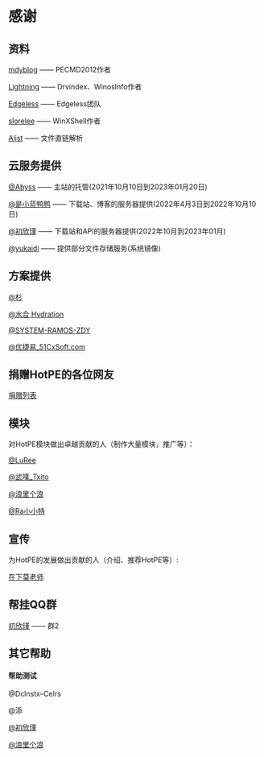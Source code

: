 # 感谢
## 资料
[mdyblog](http://bbs.wuyou.net/forum.php?mod=viewthread&tid=205402 "mdyblog") —— PECMD2012作者

[Lightning](http://bbs.c3.wuyou.net/home.php?mod=space&uid=757909)  —— Drvindex、WinosInfo作者

[Edgeless](https://github.com/EdgelessPE) —— Edgeless团队

[slorelee](https://github.com/slorelee) —— WinXShell作者

[Alist](https://github.com/alist-org/alist) —— 文件直链解析

## 云服务提供

[@Abyss](https://www.rsnocsi.cn/) —— 主站的托管(2021年10月10日到2023年01月20日)

[@是小蓝鸭鸭](https://space.bilibili.com/66954389) —— 下载站、博客的服务器提供(2022年4月3日到2022年10月10日)

[@初欣瑾](https://myzwq.com/) —— 下载站和API的服务器提供(2022年10月到2023年01月)

[@yukaidi](https://yukaidi.top/) —— 提供部分文件存储服务(系统镜像)

## 方案提供
[@杉](http://www.firpe.cn/)

[@水合 Hydration](https://github.com/hydrati)

[@SYSTEM-RAMOS-ZDY](https://space.bilibili.com/493998035)

[@优捷易_51CxSoft.com](https://www.51cxsoft.com/)

## 捐赠HotPE的各位网友
[捐赠列表](https://docs.hotpe.top/overview/donate.html)

## 模块

对HotPE模块做出卓越贡献的人（制作大量模块，推广等）：

[@LuRee](https://space.bilibili.com/1362479852)

[@武噗_Txito](https://www.bilibili.com/video/BV1Vi4y1f7UV)

[@浪里个浪](https://www.itlog.vip/)

[@Ra小小特](https://raxxt.top/)

## 宣传

为HotPE的发展做出贡献的人（介绍、推荐HotPE等）:

[在下莫老师](https://www.bilibili.com/video/BV1k5411176A)

## 帮挂QQ群

[初欣瑾](https://myzwq.com/) —— 群2

## 其它帮助

#### 帮助测试
@Dclnstx–Celrs

@添

[@初欣瑾](https://myzwq.com/)

[@浪里个浪](https://www.itlog.vip/)
